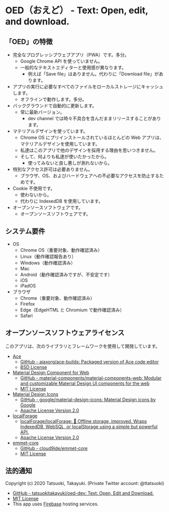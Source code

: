# OED（おえど） - Text: Open, edit, and download.

## 「OED」の特徴

- 完全なプログレッシブウェブアプリ（PWA）です。多分。
    - Google Chrome API を使っていません。
    - 一般的なテキストエディターと使用感が異なります。
        - 例えば「Save file」はありません。代わりに「Download file」があります。
- アプリの実行に必要なすべてのファイルをローカルストレージにキャッシュします。
    - オフラインで動作します。多分。
- バックグラウンドで自動的に更新します。
    - 常に最新バージョン。
        - dev channel では時々不具合を含んだままリリースすることがあります。
- マテリアルデザインを使っています。
    - Chrome OS にプリインストールされているほとんどの Web アプリは、マテリアルデザインを使用しています。
    - 私達はこのアプリで他のデザインを採用する理由を思いつきません。
    - そして、何よりも私達が使いたかったから。
        - 使ってみないと良し悪しが測れないから。
- 特別なアクセス許可は必要ありません。
    - ブラウザ、OS、およびハードウェアへの不必要なアクセスを防止するためです。
- Cookie 不使用です。
    - 使わないから。
    - 代わりに IndexedDB を使用しています。
- オープンソースソフトウェアです。
    - オープンソースソフトウェアです。

## システム要件

- OS
    - Chrome OS（重要対象、動作確認済み）
    - Linux（動作確認報告あり）
    - Windows（動作確認済み）
    - Mac
    - Android（動作確認済みですが、不安定です）
    - iOS
    - iPadOS
- ブラウザ
    - Chrome（重要対象、動作確認済み）
    - Firefox
    - Edge（EdgeHTML と Chromium で動作確認済み）
    - Safari

## オープンソースソフトウェアライセンス

このアプリは、次のライブラリとフレームワークを使用して開発しています。

- [Ace](https://ace.c9.io/)
    - [GitHub - ajaxorg/ace-builds: Packaged version of Ace code editor](https://github.com/ajaxorg/ace-builds/)
    - [BSD License](https://github.com/ajaxorg/ace-builds/blob/master/LICENSE)
- [Material Design Component for Web](https://material.io/develop/web/)
    - [GitHub - material-components/material-components-web: Modular and customizable Material Design UI components for the web](https://github.com/material-components/material-components-web)
    - [MIT License](https://github.com/material-components/material-components-web/blob/master/LICENSE)
- [Material Design Icons](https://google.github.io/material-design-icons/)
    - [GitHub - google/material-design-icons: Material Design icons by Google](https://github.com/google/material-design-icons)
    - [Apache License Version 2.0](https://github.com/google/material-design-icons/blob/master/LICENSE)
- [localForage](https://localforage.github.io/localForage/)
    - [localForage/localForage: 💾 Offline storage, improved. Wraps IndexedDB, WebSQL, or localStorage using a simple but powerful API.](https://github.com/localForage/localForage)
    - [Apache License Version 2.0](https://github.com/localForage/localForage/blob/master/LICENSE)
- [emmet-core](https://github.com/cloud9ide/emmet-core)
    - [GitHub - cloud9ide/emmet-core](https://github.com/cloud9ide/emmet-core)
    - [MIT License](https://github.com/cloud9ide/emmet-core/blob/master/LICENSE)

## 法的通知

Copyright (c) 2020 Tatsuoki, Takayuki.
(Private Twitter account: @ttatsuoki)
- [GitHub - tatsuokitakayuki/oed-dev: Text: Open, Edit and Download.](https://github.com/tatsuokitakayuki/oed-dev)
- [MIT License](https://github.com/tatsuokitakayuki/oed-dev/blob/master/LICENSE)
- This app uses [Firebase](https://firebase.google.com/) hosting services.

